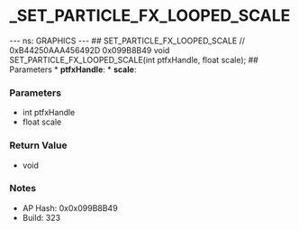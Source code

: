 # _SET_PARTICLE_FX_LOOPED_SCALE

--- ns: GRAPHICS --- ## SET_PARTICLE_FX_LOOPED_SCALE  // 0xB44250AAA456492D 0x099B8B49 void SET_PARTICLE_FX_LOOPED_SCALE(int ptfxHandle, float scale);   ## Parameters * **ptfxHandle**: * **scale**:

### Parameters
* int ptfxHandle
* float scale

### Return Value
* void

### Notes
* AP Hash: 0x0x099B8B49
* Build: 323

